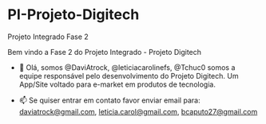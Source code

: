 # PI-Projeto-Digitech
Projeto Integrado Fase 2

Bem vindo a Fase 2 do Projeto Integrado - Projeto Digitech

- 👋 Olá, somos @DaviAtrock, @leticiacarolinefs, @Tchuc0 somos a equipe responsável pelo desenvolvimento do Projeto Digitech.
Um App/Site voltado para e-market em produtos de tecnologia.

- 📫 Se quiser entrar em contato favor enviar email para:
daviatrock@gmail.com,
leticia.carol@gmail.com,
bcaputo27@gmail.com
